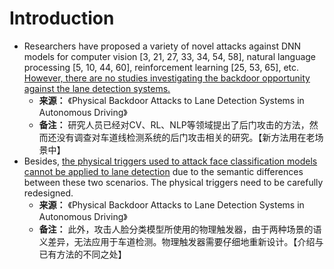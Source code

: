 # Introduction
- Researchers have proposed a variety of novel attacks against DNN models for computer vision [3, 21, 27, 33, 34, 54, 58], natural language processing [5, 10, 44, 60], reinforcement learning [25, 53, 65], etc. <u>However, there are no studies investigating the backdoor opportunity against the lane detection systems.</u>
  - **来源：** 《Physical Backdoor Attacks to Lane Detection Systems in Autonomous Driving》
  - **备注：** 研究人员已经对CV、RL、NLP等领域提出了后门攻击的方法，然而还没有调查对车道线检测系统的后门攻击相关的研究。【新方法用在老场景中】
- Besides, <u>the physical triggers used to attack face classification models cannot be applied to lane detection</u> due to the semantic differences between these two scenarios.  The physical triggers need to be carefully redesigned.
  - **来源：** 《Physical Backdoor Attacks to Lane Detection Systems in Autonomous Driving》
  - **备注：** 此外，攻击人脸分类模型所使用的物理触发器，由于两种场景的语义差异，无法应用于车道检测。物理触发器需要仔细地重新设计。【介绍与已有方法的不同之处】
